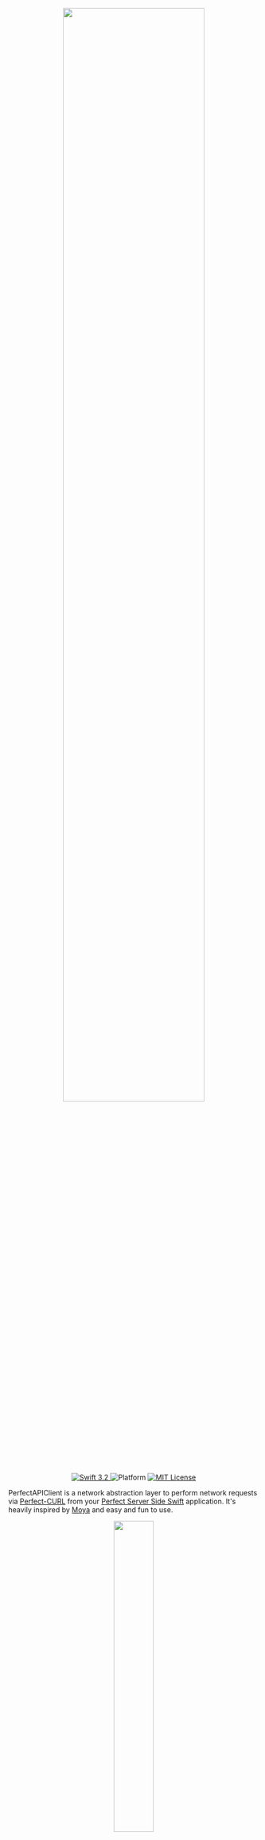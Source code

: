 <p align="center"><img src="Assets/logo.png" width="75%"></p>

<p align="center">
	<a href="https://developer.apple.com/swift/" target="_blank">
		<img src="https://img.shields.io/badge/Swift-3.2-orange.svg" alt="Swift 3.2">
	</a>
	<img src="https://img.shields.io/badge/platform-macOS%20%7C%20Linux-orange.svg" alt="Platform">
		<a href="https://github.com/SvenTiigi/PerfectAPIClient/blob/master/LICENSE" target="_blank">
		<img src="https://img.shields.io/github/license/mashape/apistatus.svg" alt="MIT License">
	</a>
</p>

PerfectAPIClient is a network abstraction layer to perform network requests via [Perfect-CURL](https://github.com/PerfectlySoft/Perfect-CURL) from your [Perfect Server Side Swift](https://github.com/PerfectlySoft/Perfect) application. It's heavily inspired by [Moya](https://github.com/Moya/Moya) and easy and fun to use.

<p align="center"><img src="Assets/diagram.png" width="40%"></p>

## Installation
To integrate using Apple's Swift package manager, add the following as a dependency to your `Package.swift`:

```swift
.package(url: "https://github.com/SvenTiigi/PerfectAPIClient.git", from: "1.0.0")
```
Here's an example `PackageDescription`:

```swift
// swift-tools-version:4.0
import PackageDescription

let package = Package(
    name: "MyPackage",
    products: [
        .library(
            name: "MyPackage",
            targets: ["MyPackage"]),
    ],
    dependencies: [
        .package(url: "https://github.com/SvenTiigi/PerfectAPIClient.git", from: "1.0.0")
    ],
    targets: [
        .target(
            name: "MyPackage",
            dependencies: ["PerfectAPIClient"])
    ]
)
```

## Setup
In order to define the network abstraction layer with PerfectAPIClient, an enumeration will be declared to access the API endpoints. In this example we declare a `GithubAPIClient` to retrieve some Github [zen](https://api.github.com/zen) and [user information](https://api.github.com/users/sventiigi). The full example can be found [here](https://github.com/SvenTiigi/PerfectAPIClient/blob/master/Tests/PerfectAPIClientTests/GithubAPI/GithubAPIClient.swift).

```swift
import PerfectHTTP
import PerfectCURL
import ObjectMapper

/// Github API Client in order to access Github API Endpoints
enum GithubAPIClient {
    /// Retrieve zen
    case zen
    /// Retrieve user info for given username
    case user(name: String)
}
```
Next up we implement the `APIClient` protocol to define the request information like base url, endpoint path, HTTP header, etc...

```swift
// MARK: APIClient

extension GithubAPIClient: APIClient {
    
    /// The base url
    var baseURL: String {
        return "https://api.github.com/"
    }
    
    /// The path for a specific endpoint
    var path: String {
        switch self {
        case .zen:
            return "zen"
        case .user(name: let name):
            return "users/\(name)"
        }
    }
    
    /// The http method
    var method: HTTPMethod {
        switch self {
        case .zen:
            return .get
        case .user:
            return .get
        }
    }
    
    /// The authentication HTTP headers
    var authenticationHeaders: [String : String]? {
        return nil
    }
    
    /// The HTTP headers for a specific endpoint
    var headers: [String : String]? {
        return ["User-Agent": "PerfectAPIClient"]
    }
    
    /// The request payload for a POST or PUT request
    var requestPayload: BaseMappable? {
        return nil
    }
    
    /// Advanced CURLRequest options like SSL or Proxy settings
    var options: [CURLRequest.Option]? {
        return nil
    }
    
}
```
There is also an [JSONPlaceholderAPIClient](https://github.com/SvenTiigi/PerfectAPIClient/blob/master/Tests/PerfectAPIClientTests/JSONPlaceholderAPI/JSONPlaceholderAPI.swift) example available.

## Usage
PerfectAPIClient enables an easy way to access an API like this:

```swift
GithubAPIClient.zen.request { (result: APIClientResult<CURLResponse>) in
    result.analysis(success: { (response: CURLResponse) in
        // Do awesome stuff with the response
        print(response.bodyString) // Some zen
    }, failure: { (error: Error) in
        // Oh boy you are in trouble
    }
}
```

Or even retrieve an `JSON` response as an automatically mapped object.

```swift
GithubAPIClient.user(name: "sventiigi").request(mappedResponseType: User.self) { (result: APIClientResult<User>) in
    result.analysis(success: { (user: User) in
        // Do awesome stuff with the user
        print(user.name) // Sven Tiigi
    }, failure: { (error: Error) in
        // Oh boy you are in trouble again
    }
}
```

The user object implements the `Mappable` protocol based on the [ObjectMapper](https://github.com/Hearst-DD/ObjectMapper) library to perform the mapping between your classes/structs and `JSON`.

```swift
import ObjectMapper

struct User {
    /// The identifier
    var id: Int?
    /// The users full name
    var name: String?
    /// The user type
    var type: String?
}

// MARK: Mappable

extension User: Mappable {
    /// ObjectMapper initializer
    init?(map: Map) {}
    
    /// Mapping
    mutating func mapping(map: Map) {
        self.id     <- map["id"]
        self.name   <- map["name"]
        self.type   <- map["type"]
    }
}
```

## Advanced Usage

### Modify Response
By overriding the `modifyResponse` function you can update the response before it's being passed to the completion closure or JSON mapping will be performed. It's handy when the response JSON is wrapped inside a `result` property.

```swift
public func modifyResponse(payload: [String : Any]) -> [String : Any] {
    // Try to retrieve JSON inside result property
    guard let resultJSON = payload["result"] as? [String: Any] else {
        return payload
    }
    return resultJSON
}
```

### Will Perform Request
By overriding the `willPerformRequest` function you can perform logging operation or something else your might want to do, before the request of an `APIClient` will be executed.

```swift
func willPerformRequest(url: String, options: [CURLRequest.Option]) {
    print("Github API Client will perform request \(url) with options: \(options)")
}
```

### Did Retrieve Response
By overriding the `didRetrieveResponse` function you can perform logging operation or something else your might want to do, after the response of an request for an `APIClient` is being retrieved.

```swift
func didRetrieveResponse(url: String, options: [CURLRequest.Option], result: APIClientResult<CURLResponse>) {
    print("Github API Client did retrieve response for request \(url) with options: \(options) and result: \(result)")
}
```

## Linux Build Notes
Ensure that you have installed libcurl.

```
sudo apt-get install libcurl4-openssl-dev
```

## Dependencies
PerfectAPIClient is using the following dependencies:

* [Perfect-HTTP](https://github.com/PerfectlySoft/Perfect-HTTP)
* [Perfect-CURL](https://github.com/PerfectlySoft/Perfect-CURL)
* [ObjectMapper](https://github.com/Hearst-DD/ObjectMapper)

## License

```
MIT License

Copyright (c) 2017 Sven Tiigi

Permission is hereby granted, free of charge, to any person obtaining a copy
of this software and associated documentation files (the "Software"), to deal
in the Software without restriction, including without limitation the rights
to use, copy, modify, merge, publish, distribute, sublicense, and/or sell
copies of the Software, and to permit persons to whom the Software is
furnished to do so, subject to the following conditions:

The above copyright notice and this permission notice shall be included in all
copies or substantial portions of the Software.

THE SOFTWARE IS PROVIDED "AS IS", WITHOUT WARRANTY OF ANY KIND, EXPRESS OR
IMPLIED, INCLUDING BUT NOT LIMITED TO THE WARRANTIES OF MERCHANTABILITY,
FITNESS FOR A PARTICULAR PURPOSE AND NONINFRINGEMENT. IN NO EVENT SHALL THE
AUTHORS OR COPYRIGHT HOLDERS BE LIABLE FOR ANY CLAIM, DAMAGES OR OTHER
LIABILITY, WHETHER IN AN ACTION OF CONTRACT, TORT OR OTHERWISE, ARISING FROM,
OUT OF OR IN CONNECTION WITH THE SOFTWARE OR THE USE OR OTHER DEALINGS IN THE
SOFTWARE.
```